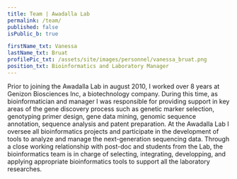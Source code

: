 ```yaml
---
title: Team | Awadalla Lab
permalink: /team/
published: false
isPublic_b: true

firstName_txt: Vanessa
lastName_txt: Bruat
profilePic_txt: /assets/site/images/personnel/vanessa_bruat.png
position_txt: Bioinformatics and Laboratory Manager
---
```


Prior to joining the Awadalla Lab in august 2010, I worked over 8 years at Genizon Biosciences Inc, a biotechnology company. During this time, as bioinformatician and manager I was responsible for providing support in key areas of the gene discovery process such as genetic marker selection, genotyping primer design, gene data mining, genomic sequence annotation, sequence analysis and patent preparation.
At the Awadalla Lab I oversee all bioinformatics projects and participate in the development of tools to analyze and manage the next-generation sequencing data. Through a close working relationship with post-doc and students from the Lab, the bioinformatics team is in charge of selecting, integrating, developping, and applying appropriate bioinformatics tools to support all the laboratory researches.
